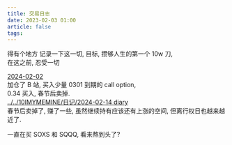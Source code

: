 ```yaml
---
title: 交易日志
date: 2023-02-03 01:00
article: false
tags: 
---
```


得有个地方 记录一下这一切, 目标, 攒够人生的第一个 10w 刀,  
在这之前, 忍受一切
<!-- more -->



[2024-02-02](2024-02-02)  
加仓了 B 站, 买入少量 0301 到期的 call option,  
0.34 买入, 春节后卖掉.  
[../../10IMYMEMINE/日记/2024-02-14 diary](../../10IMYMEMINE/日记/2024-02-14%20diary)  
春节后卖掉了, 赚了一些, 虽然继续持有应该还有上涨的空间, 但离行权日也越来越近了.

一直在买 SOXS 和 SQQQ, 看来熬到头了?

